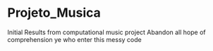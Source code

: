 # Projeto_Musica
Initial Results from computational music project
Abandon all hope of comprehension ye who enter this messy code
